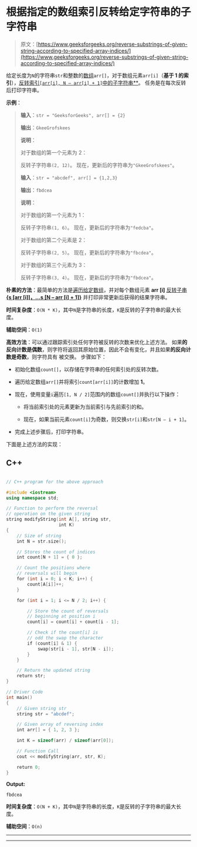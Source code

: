 # 根据指定的数组索引反转给定字符串的子字符串

> 原文：[https://www.geeksforgeeks.org/reverse-substrings-of-given-string-according-to-specified-array-indices/](https://www.geeksforgeeks.org/reverse-substrings-of-given-string-according-to-specified-array-indices/)

给定长度为`N`的字符串`str`和整数的[数组](https://www.geeksforgeeks.org/introduction-to-arrays/)`arr[]`，对于数组元素`arr[i]`（**基于 1 的索引**），[反转索引`[arr[i], N – arr[i] + 1]`中的子字符串**](https://www.geeksforgeeks.org/reverse-the-substrings-of-the-given-string-according-to-the-given-array-of-indices/)。 任务是在每次反转后打印字符串。

**示例**：

> **输入**：`str = "GeeksforGeeks", arr[] = {2}`
>
> **输出**：`GkeeGrofskees`
>
> **说明**：
>
> 对于数组的第一个元素为 2：
>
> 反转子字符串`(2, 12)`。 现在，更新后的字符串为`"GkeeGrofskees"`。
> 
> **输入**：`str = "abcdef", arr[] = {1,2,3}`
>
> **输出**：`fbdcea`
>
> **说明**：
>
> 对于数组的第一个元素为 1：
>
> 反转子字符串`(1, 6)`。 现在，更新后的字符串为`"fedcba"`。
>
> 对于数组的第二个元素是 2：
>
> 反转子字符串`(2, 5)`。 现在，更新后的字符串为`"fbcdea"`。
>
> 对于数组的第三个元素为 3：
>
> 反转子字符串`(3, 4)`。 现在，更新后的字符串为`"fbdcea"`。

**朴素的方法**：最简单的方法是[遍历给定数组](https://www.geeksforgeeks.org/c-program-to-traverse-an-array/)，并对每个数组元素 **arr [i]** [反转子串 **{s [arr [i]]，…s [N – arr [i] + 1]}**](https://www.geeksforgeeks.org/reverse-the-substrings-of-the-given-string-according-to-the-given-array-of-indices/) 并打印非常更新后获得的结果字符串。

**时间复杂度**：`O(N * K)`，其中`N`是字符串的长度，`K`是反转的子字符串的最大长度。

**辅助空间**：`O(1)`

**高效方法**：可以通过跟踪索引处任何字符被反转的次数来优化上述方法。 如果**的反向计数是偶数**，则字符将返回其原始位置，因此不会有变化，并且如果**的反向计数是奇数**，则字符具有 被交换。 步骤如下：

*   初始化数组`count[]`，以存储在字符串的任何索引处的反转次数。

*   遍历给定数组`arr[]`并将索引`count[arr[i]]`的计数增加 **1**。

*   现在，使用变量`i`遍历`[1, N / 2]`范围内的数组`count[]`并执行以下操作：

    *   将当前索引处的元素更新为当前索引与先前索引的和。

    *   现在，如果当前元素`count[i]`为奇数，则交换`str[i]`和`str[N – i + 1]`。

*   完成上述步骤后，打印字符串。

下面是上述方法的实现：

## C++

```cpp

// C++ program for the above approach 

#include <iostream> 
using namespace std; 

// Function to perform the reversal 
// operation on the given string 
string modifyString(int A[], string str, 
                    int K) 
{ 
    // Size of string 
    int N = str.size(); 

    // Stores the count of indices 
    int count[N + 1] = { 0 }; 

    // Count the positions where 
    // reversals will begin 
    for (int i = 0; i < K; i++) { 
        count[A[i]]++; 
    } 

    for (int i = 1; i <= N / 2; i++) { 

        // Store the count of reversals 
        // beginning at position i 
        count[i] = count[i] + count[i - 1]; 

        // Check if the count[i] is 
        // odd the swap the character 
        if (count[i] & 1) { 
            swap(str[i - 1], str[N - i]); 
        } 
    } 

    // Return the updated string 
    return str; 
} 

// Driver Code 
int main() 
{ 
    // Given string str 
    string str = "abcdef"; 

    // Given array of reversing index 
    int arr[] = { 1, 2, 3 }; 

    int K = sizeof(arr) / sizeof(arr[0]); 

    // Function Call 
    cout << modifyString(arr, str, K); 

    return 0; 
} 

```

**Output:**

```
fbdcea

```

**时间复杂度**：`O(N + K)`，其中`N`是字符串的长度，`K`是反转的子字符串的最大长度。

**辅助空间**：`O(n)`



* * *

* * *



